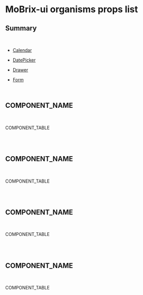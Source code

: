 # MoBrix-ui organisms props list

## Summary

<br>

 - [Calendar](#calendar)

 - [DatePicker](#datepicker)

 - [Drawer](#drawer)

 - [Form](#form)

<br>

## COMPONENT_NAME

<br>

COMPONENT_TABLE

<br>
<br>

## COMPONENT_NAME

<br>

COMPONENT_TABLE

<br>
<br>

## COMPONENT_NAME

<br>

COMPONENT_TABLE

<br>
<br>

## COMPONENT_NAME

<br>

COMPONENT_TABLE

<br>
